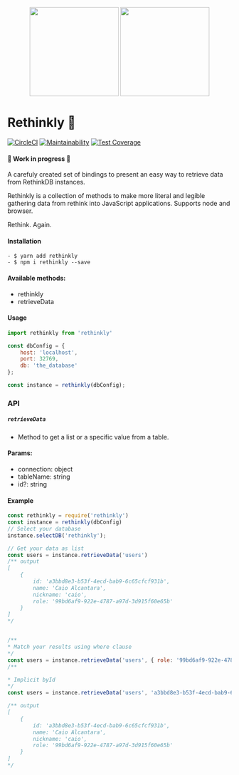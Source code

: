 <p align="center">
	<img src="https://deepstreamhub.com/open-source/integrations/db-rethinkdb/deepstream-rethinkdb.png" width="200px"/>
	<img src="https://upload.wikimedia.org/wikipedia/commons/thumb/9/99/Unofficial_JavaScript_logo_2.svg/1200px-Unofficial_JavaScript_logo_2.svg.png" width="200px"/>

</p>

# Rethinkly 🚀
[![CircleCI](https://circleci.com/gh/clucasalcantara/rethinkly/tree/master.svg?style=svg)](https://circleci.com/gh/clucasalcantara/rethinkly/tree/master)
[![Maintainability](https://api.codeclimate.com/v1/badges/171166ddf3def955c383/maintainability)](https://codeclimate.com/github/clucasalcantara/rethinkly/maintainability) [![Test Coverage](https://api.codeclimate.com/v1/badges/171166ddf3def955c383/test_coverage)](https://codeclimate.com/github/clucasalcantara/rethinkly/test_coverage)
#### 👷 Work in progress 🚧

A carefuly created set of bindings to present an easy way to retrieve data from RethinkDB instances. 

Rethinkly is a collection of methods to make more literal and legible gathering data from rethink into JavaScript applications. Supports node and browser.

Rethink. Again.

#### Installation
```
- $ yarn add rethinkly
- $ npm i rethinkly --save
```

#### Available methods:
- rethinkly
- retrieveData

#### Usage
```javascript
import rethinkly from 'rethinkly'

const dbConfig = {
	host: 'localhost',
	port: 32769,
	db: 'the_database'
};

const instance = rethinkly(dbConfig);
```
### API

##### `retrieveData`
- Method to get a list or a specific value from a table.

#### Params:
- connection: object
- tableName: string
- id?: string

#### Example
```javascript
const rethinkly = require('rethinkly')
const instance = rethinkly(dbConfig)
// Select your database
instance.selectDB('rethinkly');

// Get your data as list
const users = instance.retrieveData('users')
/** output 
[
    {
        id: 'a3bbd8e3-b53f-4ecd-bab9-6c65cfcf931b',
        name: 'Caio Alcantara',
        nickname: 'caio',
        role: '99bd6af9-922e-4787-a97d-3d915f60e65b'
    }
]
*/


/**
* Match your results using where clause
*/
const users = instance.retrieveData('users', { role: '99bd6af9-922e-4787-a97d-3d915f60e65b' })
/**

* Implicit byId
*/
const users = instance.retrieveData('users', 'a3bbd8e3-b53f-4ecd-bab9-6c65cfcf931b')

/** output 
[
    {
        id: 'a3bbd8e3-b53f-4ecd-bab9-6c65cfcf931b',
        name: 'Caio Alcantara',
        nickname: 'caio',
        role: '99bd6af9-922e-4787-a97d-3d915f60e65b'
    }
]
*/
```
